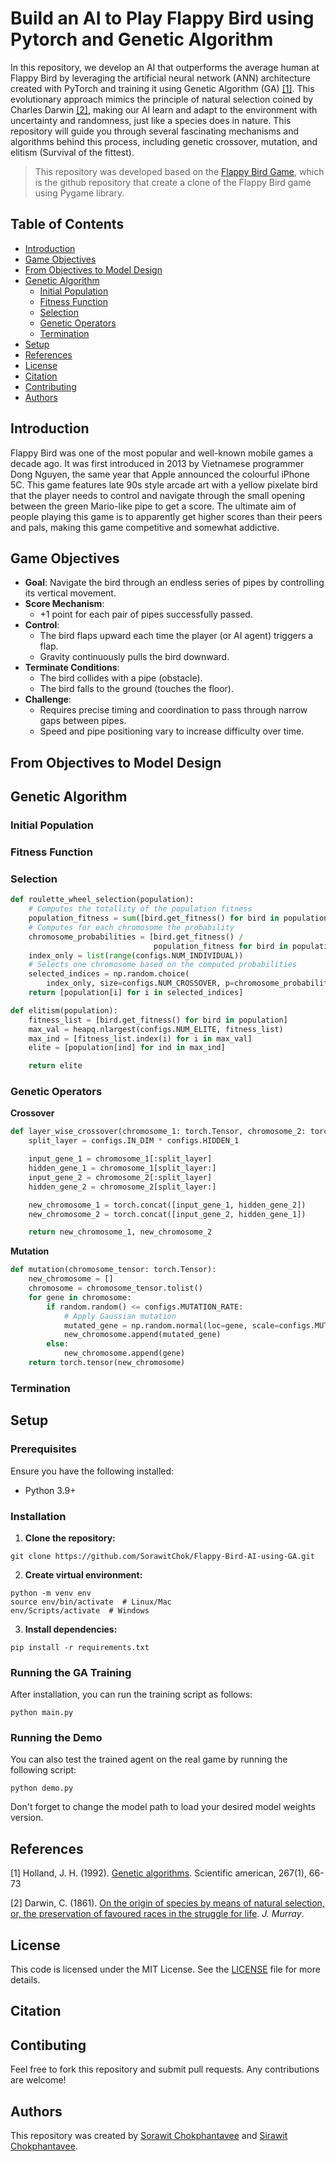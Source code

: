# Build an AI to Play Flappy Bird using Pytorch and Genetic Algorithm

In this repository, we develop an AI that outperforms the average human at Flappy Bird by leveraging the artificial neural network (ANN) architecture created with PyTorch and training it using Genetic Algorithm (GA) [[1]](#references). This evolutionary approach mimics the principle of natural selection coined by Charles Darwin [[2]](#references), making our AI learn and adapt to the environment with uncertainty and randomness, just like a species does in nature. This repository will guide you through several fascinating mechanisms and algorithms behind this process, including genetic crossover, mutation, and elitism (Survival of the fittest).

> This repository was developed based on the [Flappy Bird Game](https://github.com/mehmetemineker/flappy-bird), which is the github repository that create a clone of the Flappy Bird game using Pygame library.

## Table of Contents

- [Introduction](#introduction)
- [Game Objectives](#game-objectives)
- [From Objectives to Model Design](#from-objectives-to-model-design)
- [Genetic Algorithm](#genetic-algorithm)
  - [Initial Population](#initial-population)
  - [Fitness Function](#fitness-function)
  - [Selection](#selection)
  - [Genetic Operators](#genetic-operators)
  - [Termination](#termination)
- [Setup](#setup)
- [References](#references)
- [License](#License)
- [Citation](#citation)
- [Contributing](#Contributing)
- [Authors](#Authors)

## Introduction

Flappy Bird was one of the most popular and well-known mobile games a decade ago. It was first introduced in 2013 by Vietnamese programmer Dong Nguyen, the same year that Apple announced the colourful iPhone 5C. This game features late 90s style arcade art with a yellow pixelate bird that the player needs to control and navigate through the small opening between the green Mario-like pipe to get a score. The ultimate aim of people playing this game is to apparently get higher scores than their peers and pals, making this game competitive and somewhat addictive.

## Game Objectives

- **Goal**: Navigate the bird through an endless series of pipes by controlling its vertical movement.
- **Score Mechanism**:
  - +1 point for each pair of pipes successfully passed.
- **Control**:
  - The bird flaps upward each time the player (or AI agent) triggers a flap.
  - Gravity continuously pulls the bird downward.
- **Terminate Conditions**:
  - The bird collides with a pipe (obstacle).
  - The bird falls to the ground (touches the floor).
- **Challenge**:
  - Requires precise timing and coordination to pass through narrow gaps between pipes.
  - Speed and pipe positioning vary to increase difficulty over time.

## From Objectives to Model Design

## Genetic Algorithm

### Initial Population

### Fitness Function

### Selection

```python
def roulette_wheel_selection(population):
    # Computes the totallity of the population fitness
    population_fitness = sum([bird.get_fitness() for bird in population])
    # Computes for each chromosome the probability
    chromosome_probabilities = [bird.get_fitness() /
                                population_fitness for bird in population]
    index_only = list(range(configs.NUM_INDIVIDUAL))
    # Selects one chromosome based on the computed probabilities
    selected_indices = np.random.choice(
        index_only, size=configs.NUM_CROSSOVER, p=chromosome_probabilities, replace=False)
    return [population[i] for i in selected_indices]
```

```python
def elitism(population):
    fitness_list = [bird.get_fitness() for bird in population]
    max_val = heapq.nlargest(configs.NUM_ELITE, fitness_list)
    max_ind = [fitness_list.index(i) for i in max_val]
    elite = [population[ind] for ind in max_ind]

    return elite
```

### Genetic Operators

**Crossover**

```python
def layer_wise_crossover(chromosome_1: torch.Tensor, chromosome_2: torch.Tensor):
    split_layer = configs.IN_DIM * configs.HIDDEN_1

    input_gene_1 = chromosome_1[:split_layer]
    hidden_gene_1 = chromosome_1[split_layer:]
    input_gene_2 = chromosome_2[:split_layer]
    hidden_gene_2 = chromosome_2[split_layer:]

    new_chromosome_1 = torch.concat([input_gene_1, hidden_gene_2])
    new_chromosome_2 = torch.concat([input_gene_2, hidden_gene_1])

    return new_chromosome_1, new_chromosome_2
```

**Mutation**

```python
def mutation(chromosome_tensor: torch.Tensor):
    new_chromosome = []
    chromosome = chromosome_tensor.tolist()
    for gene in chromosome:
        if random.random() <= configs.MUTATION_RATE:
            # Apply Gaussian mutation
            mutated_gene = np.random.normal(loc=gene, scale=configs.MUTATION_STD)
            new_chromosome.append(mutated_gene)
        else:
            new_chromosome.append(gene)
    return torch.tensor(new_chromosome)
```

### Termination

## Setup

### Prerequisites

Ensure you have the following installed:

- Python 3.9+

### Installation

1. **Clone the repository:**

```
git clone https://github.com/SorawitChok/Flappy-Bird-AI-using-GA.git
```

2. **Create virtual environment:**

```
python -m venv env
source env/bin/activate  # Linux/Mac
env/Scripts/activate  # Windows
```

3. **Install dependencies:**

```
pip install -r requirements.txt
```

### Running the GA Training

After installation, you can run the training script as follows:

```
python main.py
```

### Running the Demo

You can also test the trained agent on the real game by running the following script:

```
python demo.py
```

Don't forget to change the model path to load your desired model weights version.

## References

[1] Holland, J. H. (1992). [Genetic algorithms](https://www.jstor.org/stable/24939139). Scientific american, 267(1), 66-73

[2] Darwin, C. (1861). [On the origin of species by means of natural selection, or, the preservation of favoured races in the struggle for life](https://books.google.co.th/books?hl=en&lr=&id=AEC20ISHJkQC&oi=fnd&pg=PR13&dq=On+the+Origin+of+Species+by+Means+of+Natural+Selection,+Or,+The+Preservation+of+Favoured+Races+in+the+Struggle+for+Life&ots=nqU5awrT1d&sig=eBtjWMoZnqlvrV3JyYrxoWbdGq0&redir_esc=y#v=onepage&q=On%20the%20Origin%20of%20Species%20by%20Means%20of%20Natural%20Selection%2C%20Or%2C%20The%20Preservation%20of%20Favoured%20Races%20in%20the%20Struggle%20for%20Life&f=false). _J. Murray_.

## License

This code is licensed under the MIT License. See the [LICENSE](LICENSE) file for more details.

## Citation

## Contibuting

Feel free to fork this repository and submit pull requests. Any contributions are welcome!

## Authors

This repository was created by [Sorawit Chokphantavee](https://github.com/SorawitChok) and [Sirawit Chokphantavee](https://github.com/SirawitC).
